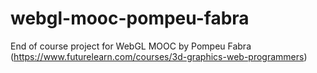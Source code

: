 # webgl-mooc-pompeu-fabra
End of course project for WebGL MOOC by Pompeu Fabra (https://www.futurelearn.com/courses/3d-graphics-web-programmers)
